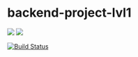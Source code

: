 # backend-project-lvl1

<div>
  <a href="https://codeclimate.com/github/MalafeevArtem/backend-project-lvl1/maintainability"><img                    src="https://api.codeclimate.com/v1/badges/0ca6c658a76e6f721c16/maintainability"  /></a>
  <a href="https://codeclimate.com/github/codeclimate/codeclimate/test_coverage"><img        src="https://api.codeclimate.com/v1/badges/a99a88d28ad37a79dbf6/test_coverage"  /></a>
</div>

[![Build Status](https://travis-ci.org/MalafeevArtem/backend-project-lvl1.svg?branch=master)](https://travis-ci.org/MalafeevArtem/backend-project-lvl1)
